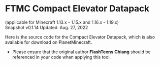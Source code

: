 # FTMC Compact Elevator Datapack
(applicable for Minecraft 1.13.x - 1.15.x and 1.16.x - 1.19.x)<br>
Snapshot v0.1.14 Updated: Aug. 27, 2022<br>

Here is the source code for the Compact Elevator Datapack, which is also available for download on PlanetMinecraft.
* Please ensure that the original author **FlashTeens Chiang** should be referenced in your code when applying this tool.
<br>
